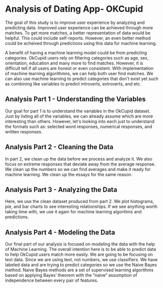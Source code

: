 # Analysis of Dating App- OKCupid

The goal of this study is to improve user experience by analyzing and predicting data.
Improved user experience can be achieved through more matches. To get more matches, a better representation of data would be helpful. This could include self-reports. However, an even better method could be acheived through predictions using this data for machine learning.

A benefit of having a machine learning model could be from predicting categories. OkCupid users rely on filtering categories such as age, sex, orientation, education and many more to find matches. However, it is difficult tell if all users are honest or even consistent. With implementation of machine learning algorithmns, we can help both user find matches. We can also use machine learning to predict categories that don't exist yet such as combining like variables to predict introverts, extroverts, and etc.

## Analysis Part 1 - Understanding the Variables
Our goal for part 1 is to understand the variables in the OkCupid dataset. Just by listing all of the variables, we can already assume which are more interesting than others. However, let's looking into each just to understand the formats such as: selected word responses, numerical responses, and written responses.

## Analysis Part 2 - Cleaning the Data
In part 2, we clean up the data before we process and analyze it. We also focus on extreme responses that deviate away from the average response. We clean up the numbers so we can find averages and make it ready for machine learning. We clean up the essays for the same reason.

## Analysis Part 3 - Analyzing the Data
Here, we use the clean dataset produced from part 2. We plot histograms, pie, and bar charts to see interesting relationships. If we see anything worth taking time with, we use it again for machine learning algoritims and predictions.

## Analysis Part 4 - Modeling the Data
Our final part of our analysis is focused on modeling the data with the help of Machine Learning. The overall intention here is to be able to predict data to help OkCupid users match more easily. We are going to be focusing on text data. Since we are using text, not numbers, we use classifiers. We have labeled data and are trying to predict categories so we use the Naive Bayes method.
Naive Bayes methods are a set of supervised learning algorithms based on applying Bayes’ theorem with the “naive” assumption of independence between every pair of features.
